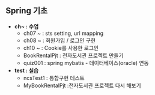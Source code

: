## Spring 기초

- **ch~ : 수업**
  - ch07 ~ : sts setting, url mapping
  - ch08 ~ : 회원가입 / 로그인 구현 
  - ch10 ~ : Cookie를 사용한 로그인
  - BookRentalPjt : 전자도서관 프로젝트 만들기 
  - quiz001 : spring mybatis - 데이터베이스(oracle) 연동
- **test : 실습**
  - ncsTest1 : 통합구현 테스트
  - MyBookRentalPjt :전자도서관 프로젝트 다시 해보기
